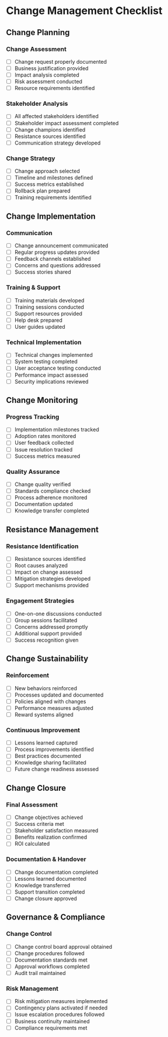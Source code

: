 # Change Management Checklist

## Change Planning

### Change Assessment
- [ ] Change request properly documented
- [ ] Business justification provided
- [ ] Impact analysis completed
- [ ] Risk assessment conducted
- [ ] Resource requirements identified

### Stakeholder Analysis
- [ ] All affected stakeholders identified
- [ ] Stakeholder impact assessment completed
- [ ] Change champions identified
- [ ] Resistance sources identified
- [ ] Communication strategy developed

### Change Strategy
- [ ] Change approach selected
- [ ] Timeline and milestones defined
- [ ] Success metrics established
- [ ] Rollback plan prepared
- [ ] Training requirements identified

## Change Implementation

### Communication
- [ ] Change announcement communicated
- [ ] Regular progress updates provided
- [ ] Feedback channels established
- [ ] Concerns and questions addressed
- [ ] Success stories shared

### Training & Support
- [ ] Training materials developed
- [ ] Training sessions conducted
- [ ] Support resources provided
- [ ] Help desk prepared
- [ ] User guides updated

### Technical Implementation
- [ ] Technical changes implemented
- [ ] System testing completed
- [ ] User acceptance testing conducted
- [ ] Performance impact assessed
- [ ] Security implications reviewed

## Change Monitoring

### Progress Tracking
- [ ] Implementation milestones tracked
- [ ] Adoption rates monitored
- [ ] User feedback collected
- [ ] Issue resolution tracked
- [ ] Success metrics measured

### Quality Assurance
- [ ] Change quality verified
- [ ] Standards compliance checked
- [ ] Process adherence monitored
- [ ] Documentation updated
- [ ] Knowledge transfer completed

## Resistance Management

### Resistance Identification
- [ ] Resistance sources identified
- [ ] Root causes analyzed
- [ ] Impact on change assessed
- [ ] Mitigation strategies developed
- [ ] Support mechanisms provided

### Engagement Strategies
- [ ] One-on-one discussions conducted
- [ ] Group sessions facilitated
- [ ] Concerns addressed promptly
- [ ] Additional support provided
- [ ] Success recognition given

## Change Sustainability

### Reinforcement
- [ ] New behaviors reinforced
- [ ] Processes updated and documented
- [ ] Policies aligned with changes
- [ ] Performance measures adjusted
- [ ] Reward systems aligned

### Continuous Improvement
- [ ] Lessons learned captured
- [ ] Process improvements identified
- [ ] Best practices documented
- [ ] Knowledge sharing facilitated
- [ ] Future change readiness assessed

## Change Closure

### Final Assessment
- [ ] Change objectives achieved
- [ ] Success criteria met
- [ ] Stakeholder satisfaction measured
- [ ] Benefits realization confirmed
- [ ] ROI calculated

### Documentation & Handover
- [ ] Change documentation completed
- [ ] Lessons learned documented
- [ ] Knowledge transferred
- [ ] Support transition completed
- [ ] Change closure approved

## Governance & Compliance

### Change Control
- [ ] Change control board approval obtained
- [ ] Change procedures followed
- [ ] Documentation standards met
- [ ] Approval workflows completed
- [ ] Audit trail maintained

### Risk Management
- [ ] Risk mitigation measures implemented
- [ ] Contingency plans activated if needed
- [ ] Issue escalation procedures followed
- [ ] Business continuity maintained
- [ ] Compliance requirements met
